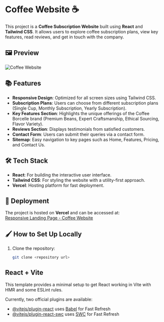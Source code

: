 # Coffee Website ☕️

This project is a **Coffee Subscription Website** built using **React** and **Tailwind CSS**. It allows users to explore coffee subscription plans, view key features, read reviews, and get in touch with the company.

## 🖼️ Preview

![Coffee Website](./coffe%20website.png)

## 📚 Features

- **Responsive Design**: Optimized for all screen sizes using Tailwind CSS.
- **Subscription Plans**: Users can choose from different subscription plans (Single Cup, Monthly Subscription, Yearly Subscription).
- **Key Features Section**: Highlights the unique offerings of the Coffee Borcelle brand (Premium Beans, Expert Craftsmanship, Ethical Sourcing, Flavor Variety).
- **Reviews Section**: Displays testimonials from satisfied customers.
- **Contact Form**: Users can submit their queries via a contact form.
- **Sitemap**: Easy navigation to key pages such as Home, Features, Pricing, and Contact Us.

## 🛠️ Tech Stack

- **React**: For building the interactive user interface.
- **Tailwind CSS**: For styling the website with a utility-first approach.
- **Vercel**: Hosting platform for fast deployment.

## 🚀 Deployment

The project is hosted on **Vercel** and can be accessed at:  
[Responsive Landing Page - Coffee Website](https://coffe-website-react-kg8ao9yxx-trailblazer-devs-projects.vercel.app/)

## 🖌️ How to Set Up Locally

1. Clone the repository:

   ```bash
   git clone <repository url>

## React + Vite

This template provides a minimal setup to get React working in Vite with HMR and some ESLint rules.

Currently, two official plugins are available:

- [@vitejs/plugin-react](https://github.com/vitejs/vite-plugin-react/blob/main/packages/plugin-react/README.md) uses [Babel](https://babeljs.io/) for Fast Refresh
- [@vitejs/plugin-react-swc](https://github.com/vitejs/vite-plugin-react-swc) uses [SWC](https://swc.rs/) for Fast Refresh
